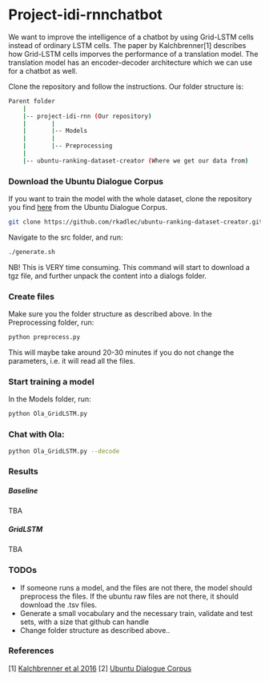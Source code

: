 # Project-idi-rnnchatbot

We want to improve the intelligence of a chatbot by using Grid-LSTM cells instead of ordinary LSTM cells. The paper by Kalchbrenner[1] describes how Grid-LSTM cells imporves the performance of a translation model. The translation model has an encoder-decoder architecture which we can use for a chatbot as well. 

Clone the repository and follow the instructions. 
Our folder structure is:
```sh
Parent folder
    |
    |-- project-idi-rnn (Our repository)
    |       |
    |       |-- Models
    |       |
    |       |-- Preprocessing
    |
    |-- ubuntu-ranking-dataset-creator (Where we get our data from)
```

### Download the Ubuntu Dialogue Corpus
If you want to train the model with the whole dataset, clone the repository you find [here](https://github.com/rkadlec/ubuntu-ranking-dataset-creator) from the Ubuntu Dialogue Corpus.
```sh
git clone https://github.com/rkadlec/ubuntu-ranking-dataset-creator.git
```


Navigate to the src folder, and run:
```sh
./generate.sh
```
NB! This is VERY time consuming. This command will start to download a tgz file, and further unpack the content into a dialogs folder. 



### Create files
Make sure you the folder structure as described above. In the Preprocessing folder, run:
```sh
python preprocess.py
```
This will maybe take around 20-30 minutes if you do not change the parameters, i.e. it will read all the files. 

### Start training a model
In the Models folder, run:
```sh
python Ola_GridLSTM.py
```

### Chat with Ola:
```sh
python Ola_GridLSTM.py --decode

```


### Results
##### Baseline
TBA
##### GridLSTM
TBA

### TODOs
 - If someone runs a model, and the files are not there, the model should preprocess the files. If the ubuntu raw files are not there, it should download the .tsv files.
 - Generate a small vocabulary and the necessary train, validate and test sets, with a size that github can handle
 - Change folder structure as described above.. 


### References
[1] [Kalchbrenner et al 2016](https://arxiv.org/pdf/1507.01526.pdf)
[2] [Ubuntu Dialogue Corpus](https://github.com/rkadlec/ubuntu-ranking-dataset-creator)
